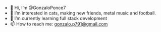 - 👋 Hi, I’m @GonzaloPonce7
- 👀 I’m interested in cats, making new friends, metal music and football.
- 🌱 I’m currently learning full stack development
- 📫 How to reach me: gonzalo.p791@gmail.com

<!---
GonzaloPonce7/GonzaloPonce7 is a ✨ special ✨ repository because its `README.md` (this file) appears on your GitHub profile.
You can click the Preview link to take a look at your changes.
--->
